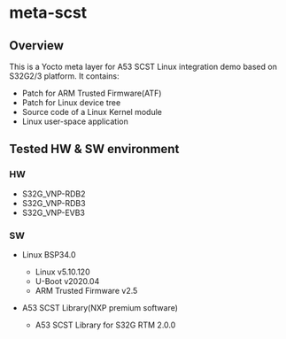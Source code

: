 # meta-scst

## Overview

This is a Yocto meta layer for A53 SCST Linux integration demo based on S32G2/3 platform. It contains:

* Patch for ARM Trusted Firmware(ATF)
* Patch for Linux device tree
* Source code of a Linux Kernel module
* Linux user-space application 

## Tested HW & SW environment 

### HW

* S32G_VNP-RDB2
* S32G_VNP-RDB3
* S32G_VNP-EVB3

### SW

* Linux BSP34.0 
  * Linux v5.10.120
  * U-Boot v2020.04
  * ARM Trusted Firmware v2.5

* A53 SCST Library(NXP premium software)
  * A53 SCST Library for S32G RTM 2.0.0